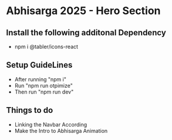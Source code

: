 # Abhisarga 2025 - Hero Section

## Install the following additonal Dependency

- npm i @tabler/icons-react

## Setup GuideLines

- After running "npm i"
- Run "npm run otpimize"
- Then run "npm run dev"

## Things to do

- Linking the Navbar According
- Make the Intro to Abhisarga Animation
